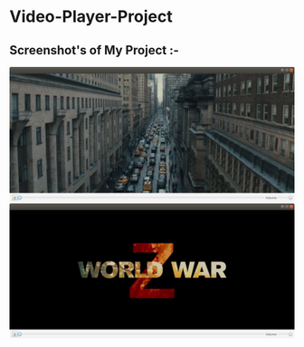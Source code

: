 # Video-Player-Project

<h2>Screenshot's of My Project :-</h2>

<img src="/doc/img.png" alt="My cool project"/>



<img src="/doc/img1.png" alt="My cool project"/>
